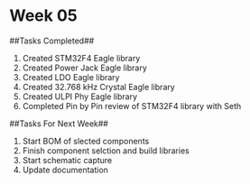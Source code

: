 Week 05
=========

##Tasks Completed##
1. Created STM32F4 Eagle library
2. Created Power Jack Eagle library
3. Created LDO Eagle library
4. Created 32.768 kHz Crystal Eagle library
5. Created ULPI Phy Eagle library
6. Completed Pin by Pin review of STM32F4 library with Seth


##Tasks For Next Week##
1. Start BOM of slected components
2. Finish component selction and build libraries
3. Start schematic capture
4. Update documentation 
